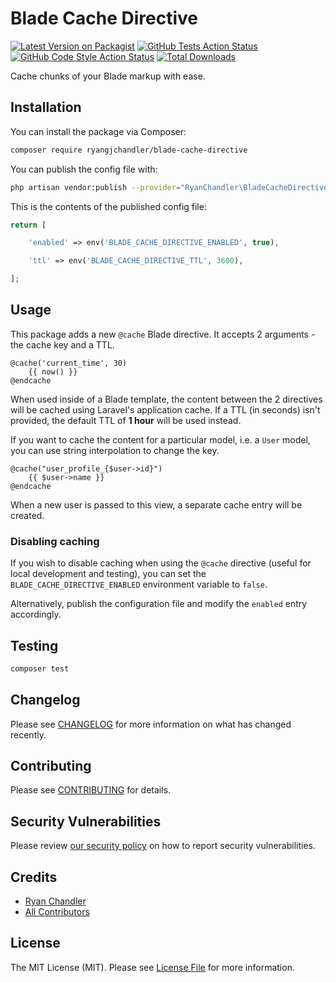 # Blade Cache Directive

[![Latest Version on Packagist](https://img.shields.io/packagist/v/ryangjchandler/blade-cache-directive.svg?style=flat-square)](https://packagist.org/packages/ryangjchandler/blade-cache-directive)
[![GitHub Tests Action Status](https://img.shields.io/github/workflow/status/ryangjchandler/blade-cache-directive/run-tests?label=tests)](https://github.com/ryangjchandler/blade-cache-directive/actions?query=workflow%3Arun-tests+branch%3Amain)
[![GitHub Code Style Action Status](https://img.shields.io/github/workflow/status/ryangjchandler/blade-cache-directive/Check%20&%20fix%20styling?label=code%20style)](https://github.com/ryangjchandler/blade-cache-directive/actions?query=workflow%3A"Check+%26+fix+styling"+branch%3Amain)
[![Total Downloads](https://img.shields.io/packagist/dt/ryangjchandler/blade-cache-directive.svg?style=flat-square)](https://packagist.org/packages/ryangjchandler/blade-cache-directive)

Cache chunks of your Blade markup with ease.

## Installation

You can install the package via Composer:

```bash
composer require ryangjchandler/blade-cache-directive
```

You can publish the config file with:
```bash
php artisan vendor:publish --provider="RyanChandler\BladeCacheDirective\BladeCacheDirectiveServiceProvider" --tag="blade-cache-directive-config"
```

This is the contents of the published config file:

```php
return [

    'enabled' => env('BLADE_CACHE_DIRECTIVE_ENABLED', true),

    'ttl' => env('BLADE_CACHE_DIRECTIVE_TTL', 3600),

];
```

## Usage

This package adds a new `@cache` Blade directive. It accepts 2 arguments - the cache key and a TTL.

```blade
@cache('current_time', 30)
    {{ now() }}
@endcache
```

When used inside of a Blade template, the content between the 2 directives will be cached using Laravel's application cache. If a TTL (in seconds) isn't provided, the default TTL of **1 hour** will be used instead.

If you want to cache the content for a particular model, i.e. a `User` model, you can use string interpolation to change the key.

```blade
@cache("user_profile_{$user->id}")
    {{ $user->name }}
@endcache
```

When a new user is passed to this view, a separate cache entry will be created.

### Disabling caching

If you wish to disable caching when using the `@cache` directive (useful for local development and testing), you can set the `BLADE_CACHE_DIRECTIVE_ENABLED` environment variable to `false`.

Alternatively, publish the configuration file and modify the `enabled` entry accordingly.

## Testing

```bash
composer test
```

## Changelog

Please see [CHANGELOG](CHANGELOG.md) for more information on what has changed recently.

## Contributing

Please see [CONTRIBUTING](.github/CONTRIBUTING.md) for details.

## Security Vulnerabilities

Please review [our security policy](../../security/policy) on how to report security vulnerabilities.

## Credits

- [Ryan Chandler](https://github.com/ryangjchandler)
- [All Contributors](../../contributors)

## License

The MIT License (MIT). Please see [License File](LICENSE.md) for more information.
